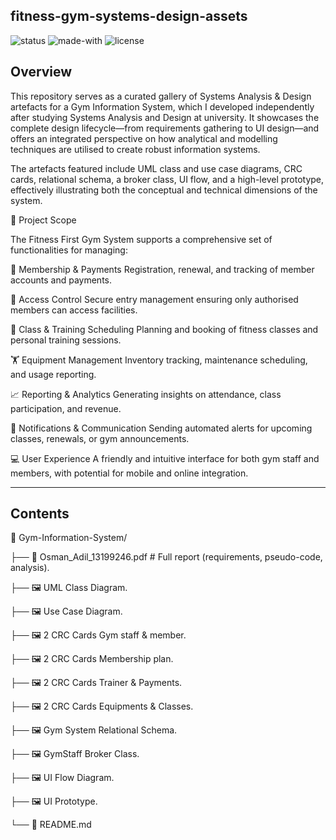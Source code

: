 ## fitness-gym-systems-design-assets

![status](https://img.shields.io/badge/status-active-brightgreen)
![made-with](https://img.shields.io/badge/made%20with-UML%20%26%20Wireframes-lightgrey)
![license](https://img.shields.io/badge/license-CC%20BY%204.0-blue)

## Overview

This repository serves as a curated gallery of Systems Analysis & Design artefacts for a Gym Information System, which I developed independently after studying Systems Analysis and Design at university. It showcases the complete design lifecycle—from requirements gathering to UI design—and offers an integrated perspective on how analytical and modelling techniques are utilised to create robust information systems.

The artefacts featured include UML class and use case diagrams, CRC cards, relational schema, a broker class, UI flow, and a high-level prototype, effectively illustrating both the conceptual and technical dimensions of the system.

📘 Project Scope

The Fitness First Gym System supports a comprehensive set of functionalities for managing:

🧾 Membership & Payments
Registration, renewal, and tracking of member accounts and payments.

🔐 Access Control
Secure entry management ensuring only authorised members can access facilities.

📅 Class & Training Scheduling
Planning and booking of fitness classes and personal training sessions.

🏋️ Equipment Management
Inventory tracking, maintenance scheduling, and usage reporting.

📈 Reporting & Analytics
Generating insights on attendance, class participation, and revenue.

💬 Notifications & Communication
Sending automated alerts for upcoming classes, renewals, or gym announcements.

💻 User Experience
A friendly and intuitive interface for both gym staff and members, with potential for mobile and online integration. 

---

## Contents

📂 Gym-Information-System/

├── 📘 Osman_Adil_13199246.pdf # Full report (requirements, pseudo-code, analysis).

├── 🖼 UML Class Diagram.

├── 🖼 Use Case Diagram.

├── 🖼 2 CRC Cards Gym staff & member.

├── 🖼 2 CRC Cards Membership plan.

├── 🖼 2 CRC Cards Trainer & Payments.

├── 🖼 2 CRC Cards Equipments & Classes.

├── 🖼 Gym System Relational Schema.

├── 🖼 GymStaff Broker Class.

├── 🖼 UI Flow Diagram.

├── 🖼 UI Prototype.

└── 📄 README.md
